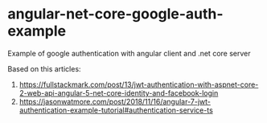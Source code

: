# angular-net-core-google-auth-example
Example of google authentication with angular client and .net core server

Based on this articles:

1. https://fullstackmark.com/post/13/jwt-authentication-with-aspnet-core-2-web-api-angular-5-net-core-identity-and-facebook-login
2. https://jasonwatmore.com/post/2018/11/16/angular-7-jwt-authentication-example-tutorial#authentication-service-ts
